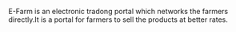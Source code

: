 E-Farm is an electronic tradong portal which networks the farmers directly.It is a portal for farmers to sell the products at better rates.
